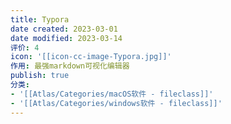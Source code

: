 ```yaml
---
title: Typora
date created: 2023-03-01
date modified: 2023-03-14
评价: 4
icon: '[[icon-cc-image-Typora.jpg]]'
作用: 最强markdown可视化编辑器
publish: true
分类:
- '[[Atlas/Categories/macOS软件 - fileclass]]'
- '[[Atlas/Categories/windows软件 - fileclass]]'
---
```


